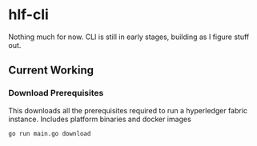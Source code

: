 # hlf-cli

Nothing much for now. CLI is still in early stages, building as I figure stuff out.

## Current Working

### Download Prerequisites
This downloads all the prerequisites required to run a hyperledger fabric instance. Includes platform binaries and docker images
```
go run main.go download
```

